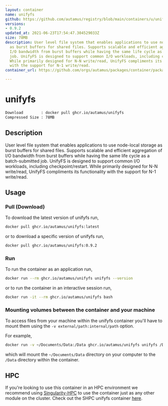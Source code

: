```yaml
---
layout: container
name: unifyfs
github: https://github.com/autamus/registry/blob/main/containers/u/unifyfs/spack.yaml
versions:
- 0.9.2
updated_at: 2021-06-23T17:54:47.304529033Z
size: 78MB
description: User level file system that enables applications to use node-local storage
  as burst buffers for shared files. Supports scalable and efficient aggregation of
  I/O bandwidth from burst buffers while having the same life cycle as a batch-submitted
  job. UnifyFS is designed to support common I/O workloads, including checkpoint/restart.
  While primarily designed for N-N write/read, UnifyFS compliments its functionality
  with the support for N-1 write/read.
container_url: https://github.com/orgs/autamus/packages/container/package/unifyfs

---
```

# unifyfs
```bash 
Download        : docker pull ghcr.io/autamus/unifyfs
Compressed Size : 78MB
```

## Description
User level file system that enables applications to use node-local storage as burst buffers for shared files. Supports scalable and efficient aggregation of I/O bandwidth from burst buffers while having the same life cycle as a batch-submitted job. UnifyFS is designed to support common I/O workloads, including checkpoint/restart. While primarily designed for N-N write/read, UnifyFS compliments its functionality with the support for N-1 write/read.

## Usage
### Pull (Download)
To download the latest version of unifyfs run,

```bash
docker pull ghcr.io/autamus/unifyfs:latest
```

or to download a specific version of unifyfs run,

```bash
docker pull ghcr.io/autamus/unifyfs:0.9.2
```
### Run
To run the container as an application run,
```bash
docker run --rm ghcr.io/autamus/unifyfs unifyfs --version
```

or to run the container in an interactive session run,
```bash
docker run -it --rm ghcr.io/autamus/unifyfs bash
```

### Mounting volumes between the container and your machine
To access files from your machine within the unifyfs container you'll have to mount them using the `-v external/path:internal/path` option.

For example,
```bash
docker run -v ~/Documents/Data:/Data ghcr.io/autamus/unifyfs unifyfs /Data/myData.csv
```
which will mount the `~/Documents/Data` directory on your computer to the `/Data` directory within the container.

## HPC
If you're looking to use this container in an HPC environment we recommend using [Singularity-HPC](https://singularity-hpc.readthedocs.io) to use the container just as any other module on the cluster. Check out the SHPC unifyfs container [here](https://singularityhub.github.io/singularity-hpc/r/ghcr.io-autamus-unifyfs/).